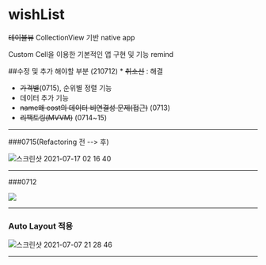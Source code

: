 # wishList
~~테이블뷰~~ CollectionView 기반 native app

Custom Cell을 이용한 기본적인 앱 구현 및 기능 remind

##수정 및 추가 해야할 부분 (210712) * ~~취소선~~ : 해결
- ~~가격별~~(0715), 순위별 정렬 기능
- 데이터 추가 기능
- ~~name왜 cost의 데이터 비연결성 문제(접근)~~ (0713)
- ~~리팩토링(MVVM)~~ (0714~15)


----------------

###0715(Refactoring 전 --> 후)

![스크린샷 2021-07-17 02 16 40](https://user-images.githubusercontent.com/40759743/125984996-508fd222-6355-4128-b336-2ba5e3eb1eba.png)

----------------

###0712

<p aling = "center"><img src="https://user-images.githubusercontent.com/40759743/124763147-9b4f6380-df6e-11eb-93cb-01c53cd9b005.png"></p>

----------------

### Auto Layout 적용


![스크린샷 2021-07-07 21 28 46](https://user-images.githubusercontent.com/40759743/124760620-e1ef8e80-df6b-11eb-9ae6-6d455042e203.png)

----------------
